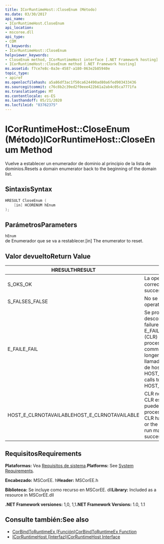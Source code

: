 ```yaml
---
title: ICorRuntimeHost::CloseEnum (Método)
ms.date: 03/30/2017
api_name:
- ICorRuntimeHost.CloseEnum
api_location:
- mscoree.dll
api_type:
- COM
f1_keywords:
- ICorRuntimeHost::CloseEnum
helpviewer_keywords:
- CloseEnum method, ICorRuntimeHost interface [.NET Framework hosting]
- ICorRuntimeHost::CloseEnum method [.NET Framework hosting]
ms.assetid: f7ce7e8c-0a3e-4587-a180-063e2b85940e
topic_type:
- apiref
ms.openlocfilehash: a5a86df3ac1f50ca624490ad80a6fed903433436
ms.sourcegitcommit: c76c8b2c39ed2f0eee422b61a2ab4c05ca7771fa
ms.translationtype: MT
ms.contentlocale: es-ES
ms.lasthandoff: 05/21/2020
ms.locfileid: "83762375"
---
```

# <a name="icorruntimehostcloseenum-method"></a><span data-ttu-id="126b6-102">ICorRuntimeHost::CloseEnum (Método)</span><span class="sxs-lookup"><span data-stu-id="126b6-102">ICorRuntimeHost::CloseEnum Method</span></span>
<span data-ttu-id="126b6-103">Vuelve a establecer un enumerador de dominio al principio de la lista de dominios.</span><span class="sxs-lookup"><span data-stu-id="126b6-103">Resets a domain enumerator back to the beginning of the domain list.</span></span>  
  
## <a name="syntax"></a><span data-ttu-id="126b6-104">Sintaxis</span><span class="sxs-lookup"><span data-stu-id="126b6-104">Syntax</span></span>  
  
```cpp  
HRESULT CloseEnum (  
    [in] HCORENUM hEnum  
);  
```  
  
## <a name="parameters"></a><span data-ttu-id="126b6-105">Parámetros</span><span class="sxs-lookup"><span data-stu-id="126b6-105">Parameters</span></span>  
 `hEnum`  
 <span data-ttu-id="126b6-106">de Enumerador que se va a restablecer.</span><span class="sxs-lookup"><span data-stu-id="126b6-106">[in] The enumerator to reset.</span></span>  
  
## <a name="return-value"></a><span data-ttu-id="126b6-107">Valor devuelto</span><span class="sxs-lookup"><span data-stu-id="126b6-107">Return Value</span></span>  
  
|<span data-ttu-id="126b6-108">HRESULT</span><span class="sxs-lookup"><span data-stu-id="126b6-108">HRESULT</span></span>|<span data-ttu-id="126b6-109">Descripción</span><span class="sxs-lookup"><span data-stu-id="126b6-109">Description</span></span>|  
|-------------|-----------------|  
|<span data-ttu-id="126b6-110">S_OK</span><span class="sxs-lookup"><span data-stu-id="126b6-110">S_OK</span></span>|<span data-ttu-id="126b6-111">La operación se realizó correctamente.</span><span class="sxs-lookup"><span data-stu-id="126b6-111">The operation was successful.</span></span>|  
|<span data-ttu-id="126b6-112">S_FALSE</span><span class="sxs-lookup"><span data-stu-id="126b6-112">S_FALSE</span></span>|<span data-ttu-id="126b6-113">No se pudo completar la operación.</span><span class="sxs-lookup"><span data-stu-id="126b6-113">The operation failed to complete.</span></span>|  
|<span data-ttu-id="126b6-114">E_FAIL</span><span class="sxs-lookup"><span data-stu-id="126b6-114">E_FAIL</span></span>|<span data-ttu-id="126b6-115">Se produjo un error grave desconocido.</span><span class="sxs-lookup"><span data-stu-id="126b6-115">An unknown, catastrophic failure occurred.</span></span> <span data-ttu-id="126b6-116">Si un método devuelve E_FAIL, el Common Language Runtime (CLR) ya no se puede usar en el proceso.</span><span class="sxs-lookup"><span data-stu-id="126b6-116">If a method returns E_FAIL, the common language runtime (CLR) is no longer usable in the process.</span></span> <span data-ttu-id="126b6-117">Las llamadas subsiguientes a cualquier API de hospedaje devuelven HOST_E_CLRNOTAVAILABLE.</span><span class="sxs-lookup"><span data-stu-id="126b6-117">Subsequent calls to any hosting APIs return HOST_E_CLRNOTAVAILABLE.</span></span>|  
|<span data-ttu-id="126b6-118">HOST_E_CLRNOTAVAILABLE</span><span class="sxs-lookup"><span data-stu-id="126b6-118">HOST_E_CLRNOTAVAILABLE</span></span>|<span data-ttu-id="126b6-119">CLR no se ha cargado en un proceso o CLR está en un estado en el que no puede ejecutar código administrado ni procesar la llamada correctamente.</span><span class="sxs-lookup"><span data-stu-id="126b6-119">The CLR has not been loaded into a process, or the CLR is in a state in which it cannot run managed code or process the call successfully.</span></span>|  
  
## <a name="requirements"></a><span data-ttu-id="126b6-120">Requisitos</span><span class="sxs-lookup"><span data-stu-id="126b6-120">Requirements</span></span>  
 <span data-ttu-id="126b6-121">**Plataformas:** Vea [Requisitos de sistema](../../get-started/system-requirements.md).</span><span class="sxs-lookup"><span data-stu-id="126b6-121">**Platforms:** See [System Requirements](../../get-started/system-requirements.md).</span></span>  
  
 <span data-ttu-id="126b6-122">**Encabezado:** MSCorEE. h</span><span class="sxs-lookup"><span data-stu-id="126b6-122">**Header:** MSCorEE.h</span></span>  
  
 <span data-ttu-id="126b6-123">**Biblioteca:** Se incluye como recurso en MSCorEE. dll</span><span class="sxs-lookup"><span data-stu-id="126b6-123">**Library:** Included as a resource in MSCorEE.dll</span></span>  
  
 <span data-ttu-id="126b6-124">**.NET Framework versiones:** 1,0, 1,1</span><span class="sxs-lookup"><span data-stu-id="126b6-124">**.NET Framework Versions:** 1.0, 1.1</span></span>  
  
## <a name="see-also"></a><span data-ttu-id="126b6-125">Consulte también:</span><span class="sxs-lookup"><span data-stu-id="126b6-125">See also</span></span>

- [<span data-ttu-id="126b6-126">CorBindToRuntimeEx (Función)</span><span class="sxs-lookup"><span data-stu-id="126b6-126">CorBindToRuntimeEx Function</span></span>](corbindtoruntimeex-function.md)
- [<span data-ttu-id="126b6-127">ICorRuntimeHost (Interfaz)</span><span class="sxs-lookup"><span data-stu-id="126b6-127">ICorRuntimeHost Interface</span></span>](icorruntimehost-interface.md)
